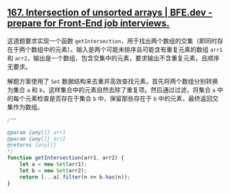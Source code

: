 ## [167. Intersection of unsorted arrays | BFE.dev - prepare for Front-End job interviews.](https://bigfrontend.dev/problem/array-intersect)

<audio src="../../../../../Downloads/2024年12月25日08点26分.mp3"></audio>

这道题要求实现一个函数 `getIntersection`，用于找出两个数组的交集（即同时存在于两个数组中的元素）。输入是两个可能未排序且可能含有重复元素的数组 `arr1` 和 `arr2`，输出是一个数组，包含交集中的元素，要求输出不含重复元素，且顺序无要求。

解题方案使用了 `Set` 数据结构来去重并高效查找元素。首先将两个数组分别转换为集合 `a` 和 `b`，这样集合中的元素自然去除了重复项。然后通过过滤，将集合 `a` 中的每个元素检查是否存在于集合 `b` 中，保留那些存在于 `b` 中的元素，最终返回交集作为数组。

```js
/**

@param {any[]} arr1
@param {any[]} arr2
@returns {any[]}
*/
function getIntersection(arr1, arr2) {
    let a = new Set(arr1);
    let b = new Set(arr2);
    return [...a].filter(n => b.has(n));
}
```

<audio src="../../../../../Downloads/2024年12月25日08点28分.mp3"></audio>
